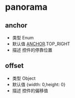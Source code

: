 # panorama

## anchor
* 类型 Enum
* 默认值 [ANCHOR](/guide/constants.html#controlanchor).TOP_RIGHT
* 描述 控件的停靠位置

## offset
* 类型 Object
* 默认值 {width: 0,height: 0}
* 描述 控件的偏移值
